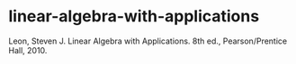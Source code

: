 # linear-algebra-with-applications

Leon, Steven J. Linear Algebra with Applications. 8th ed., Pearson/Prentice Hall, 2010. 
